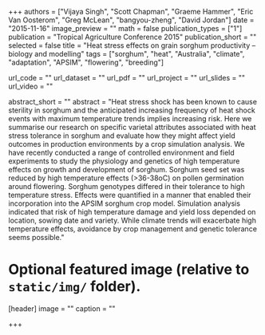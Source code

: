 +++
authors = ["Vijaya Singh", "Scott Chapman", "Graeme Hammer", "Eric Van Oosterom", "Greg McLean", "bangyou-zheng", "David Jordan"]
date = "2015-11-16"
image_preview = ""
math = false
publication_types = ["1"]
publication = "Tropical Agriculture Conference 2015"
publication_short = ""
selected = false
title = "Heat stress effects on grain sorghum productivity – biology and modelling"
tags = ["sorghum", "heat", "Australia", "climate", "adaptation", "APSIM", "flowering", "breeding"]

url_code = ""
url_dataset = ""
url_pdf = ""
url_project = ""
url_slides = ""
url_video = ""

abstract_short = ""
abstract = "Heat stress shock has been known to cause sterility in sorghum and the anticipated increasing frequency of heat shock events with maximum temperature trends implies increasing risk. Here we summarise our research on specific varietal attributes associated with heat stress tolerance in sorghum and evaluate how they might affect yield outcomes in production environments by a crop simulation analysis. We have recently conducted a range of controlled environment and field experiments to study the physiology and genetics of high temperature effects on growth and development of sorghum. Sorghum seed set was reduced by high temperature effects (>36-38oC) on pollen germination around flowering. Sorghum genotypes differed in their tolerance to high temperature stress. Effects were quantified in a manner that enabled their incorporation into the APSIM sorghum crop model. Simulation analysis indicated that risk of high temperature damage and yield loss depended on location, sowing date and variety. While climate trends will exacerbate high temperature effects, avoidance by crop management and genetic tolerance seems possible."



# Optional featured image (relative to `static/img/` folder).
[header]
image = ""
caption = ""

+++
